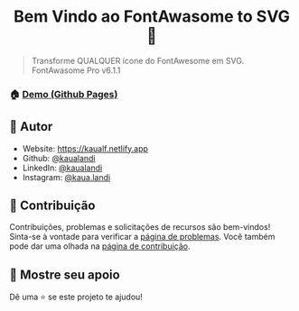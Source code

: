 <h1 align="center">Bem Vindo ao FontAwasome to SVG 👋</h1>

> Transforme QUALQUER ícone do FontAwesome em SVG.
> FontAwasome Pro v6.1.1

### 🏠 [Demo (Github Pages)](https://kaualandi.github.io/fw2svg/)

## 👤 Autor

* Website: <https://kaualf.netlify.app>
* Github: [@kaualandi](https://github.com/kaualandi)
* LinkedIn: [@kaualandi](https://linkedin.com/in/kaualandi)
* Instagram: [@kaua.landi](https://www.instagram.com/kaua.landi/)

## 🤝 Contribuição

Contribuições, problemas e solicitações de recursos são bem-vindos! <br> Sinta-se à vontade para verificar a [página de problemas](https://github.com/kaualandi/smarty-pro/issues). Você também pode dar uma olhada na [página de contribuição](https://github.com/kaualandi/smarty-pro/pulls).

## 🥰 Mostre seu apoio

Dê uma ⭐️ se este projeto te ajudou!
